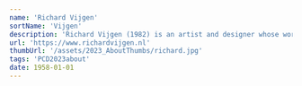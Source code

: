 ```yaml
---
name: 'Richard Vijgen'
sortName: 'Vijgen'
description: 'Richard Vijgen (1982) is an artist and designer whose work focuses on artistic data visualization. He creates multi-sensorial data experiences that visualize the invisible technological dimensions of reality. His work provides poetical interpretations of data and proposes a dialog between the human perspective and the disembodied world of digital networks, algorithms and wireless communication.'
url: 'https://www.richardvijgen.nl'
thumbUrl: '/assets/2023_AboutThumbs/richard.jpg'
tags: 'PCD2023about'
date: 1958-01-01
---
```

